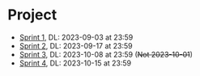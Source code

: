 # Project

- [Sprint 1](./sprint1.md), DL: 2023-09-03 at 23:59
- [Sprint 2](./sprint2.md), DL: 2023-09-17 at 23:59
- [Sprint 3](./sprint3.md), DL: 2023-10-08 at 23:59 (~~Not 2023-10-01~~)
- [Sprint 4](./sprint4.md), DL: 2023-10-15 at 23:59


